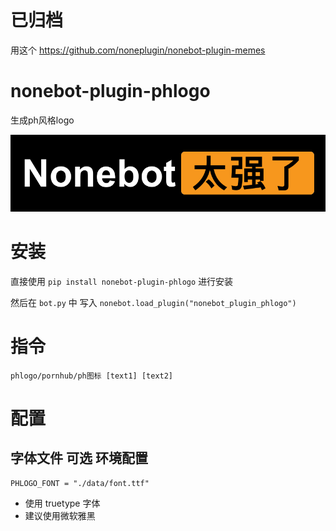 # 已归档
用这个 https://github.com/noneplugin/nonebot-plugin-memes

# nonebot-plugin-phlogo

生成ph风格logo

![nb](docs/png.png)
# 安装

直接使用 `pip install nonebot-plugin-phlogo` 进行安装

然后在 `bot.py` 中 写入 `nonebot.load_plugin("nonebot_plugin_phlogo")`

# 指令

`phlogo/pornhub/ph图标 [text1] [text2]`

# 配置

## 字体文件 可选 环境配置

```
PHLOGO_FONT = "./data/font.ttf"
```

- 使用 truetype 字体
- 建议使用微软雅黑
